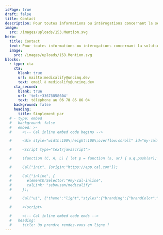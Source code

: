 ```yaml
---
isPage: true
draft: false
title: Contact
description: Pour toutes informations ou intérogations concernant la solution.
image:
  src: /images/uploads/153.Mention.svg
hero:
  title: Contact
  text: Pour toutes informations ou intérogations concernant la solution.
  image:
    src: /images/uploads/153.Mention.svg
blocks:
  - type: cta
    cta:
      blank: true
      url: mailto:medicalify@uncinq.dev
      text: email à medicalify@uncinq.dev
    cta_second:
      blank: true
      url: 'tel:+33678858604'
      text: téléphone au 06 78 85 86 04
    background: false
    heading:
      title: Simplement par
  # - type: embed
  #   background: false
  #   embed: >-
  #     <!-- Cal inline embed code begins -->

  #     <div style="width:100%;height:100%;overflow:scroll" id="my-cal-inline"></div>

  #     <script type="text/javascript">

  #     (function (C, A, L) { let p = function (a, ar) { a.q.push(ar); }; let d = C.document; C.Cal = C.Cal || function () { let cal = C.Cal; let ar = arguments; if (!cal.loaded) { cal.ns = {}; cal.q = cal.q || []; d.head.appendChild(d.createElement("script")).src = A; cal.loaded = true; } if (ar[0] === L) { const api = function () { p(api, arguments); }; const namespace = ar[1]; api.q = api.q || []; typeof namespace === "string" ? (cal.ns[namespace] = api) && p(api, ar) : p(cal, ar); return; } p(cal, ar); }; })(window, "https://app.cal.com/embed/embed.js", "init");

  #     Cal("init", {origin:"https://app.cal.com"});

  #     Cal("inline", {
  #       elementOrSelector:"#my-cal-inline",
  #       calLink: "sebousan/medicalify"
  #     });

  #     Cal("ui", {"theme":"light","styles":{"branding":{"brandColor":"#060c84"}}});

  #     </script>

  #     <!-- Cal inline embed code ends -->
  #   heading:
  #     title: Ou prendre rendez-vous en ligne ?
---
```

